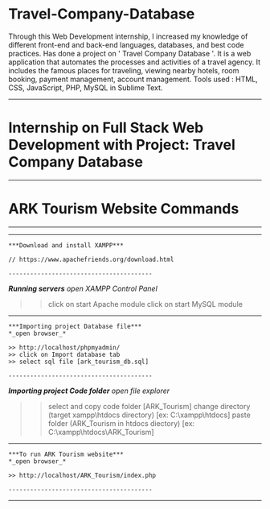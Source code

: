 # Travel-Company-Database
Through this Web Development internship, I increased my knowledge of different front-end and back-end languages, databases, and best code practices. Has done a project on ' Travel Company Database '. It is a web application that automates the processes and activities of a travel agency. It includes the famous places for traveling, viewing nearby hotels, room booking, payment management, account management. Tools used : HTML, CSS, JavaScript, PHP, MySQL in Sublime Text.


**************************************************************************************
#   Internship on Full Stack Web Development with Project: Travel Company Database   #
**************************************************************************************
#   ARK Tourism Website Commands   #
************************************

----------------------------------------
````````````````````````````````````````
***Download and install XAMPP***

// https://www.apachefriends.org/download.html

----------------------------------------
````````````````````````````````````````
***Running servers***
*_open XAMPP Control Panel_*

>> click on start Apache module
>> click on start MySQL module

----------------------------------------
````````````````````````````````````````
***Importing project Database file***
*_open browser_*

>> http://localhost/phpmyadmin/
>> click on Import database tab 
>> select sql file [ark_tourism_db.sql]

----------------------------------------
````````````````````````````````````````
***Importing project Code folder***
*_open file explorer_*

>> select and copy code folder [ARK_Tourism]
>> change directory (target  xampp\htdocs  directory) [ex: C:\xampp\htdocs]
>> paste folder (ARK_Tourism  in  htdocs  diectory) [ex: C:\xampp\htdocs\ARK_Tourism]

----------------------------------------
````````````````````````````````````````
***To run ARK Tourism website***
*_open browser_*

>> http://localhost/ARK_Tourism/index.php

----------------------------------------
````````````````````````````````````````

****************************************************************************************************
